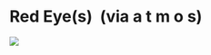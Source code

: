 <!--
id: 30846070
link: http://tumblr.atmos.org/post/30846070/red-eye-s-via-a-t-m-o-s
slug: red-eye-s-via-a-t-m-o-s
date: Sat Apr 05 2008 00:00:42 GMT-0700 (PDT)
publish: 2008-04-05
tags: 
title: Red Eye(s)  (via a t m o s)
-->


Red Eye(s)  (via a t m o s)
===========================

![](http://31.media.tumblr.com/ZyX8Upfyn7fdueqfcul28BCx_400.jpg)

